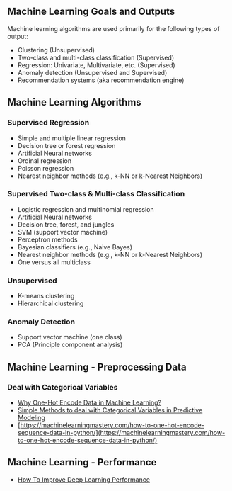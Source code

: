 ## Machine Learning Goals and Outputs

Machine learning algorithms are used primarily for the following types of output:
- Clustering (Unsupervised)
- Two-class and multi-class classification (Supervised)
- Regression: Univariate, Multivariate, etc. (Supervised)
- Anomaly detection (Unsupervised and Supervised)
- Recommendation systems (aka recommendation engine)

## Machine Learning Algorithms
### Supervised Regression
- Simple and multiple linear regression
- Decision tree or forest regression
- Artificial Neural networks
- Ordinal regression
- Poisson regression
- Nearest neighbor methods (e.g., k-NN or k-Nearest Neighbors)
### Supervised Two-class & Multi-class Classification
- Logistic regression and multinomial regression
- Artificial Neural networks
- Decision tree, forest, and jungles
- SVM (support vector machine)
- Perceptron methods
- Bayesian classifiers (e.g., Naive Bayes)
- Nearest neighbor methods (e.g., k-NN or k-Nearest Neighbors)
- One versus all multiclass
### Unsupervised
- K-means clustering
- Hierarchical clustering
### Anomaly Detection
- Support vector machine (one class)
- PCA (Principle component analysis)

## Machine Learning - Preprocessing Data
### Deal with Categorical Variables
- [Why One-Hot Encode Data in Machine Learning?](https://machinelearningmastery.com/why-one-hot-encode-data-in-machine-learning/)
- [Simple Methods to deal with Categorical Variables in Predictive Modeling](https://www.analyticsvidhya.com/blog/2015/11/easy-methods-deal-categorical-variables-predictive-modeling/)
- [https://machinelearningmastery.com/how-to-one-hot-encode-sequence-data-in-python/](https://machinelearningmastery.com/how-to-one-hot-encode-sequence-data-in-python/)

## Machine Learning - Performance
- [How To Improve Deep Learning Performance](https://machinelearningmastery.com/improve-deep-learning-performance/)
